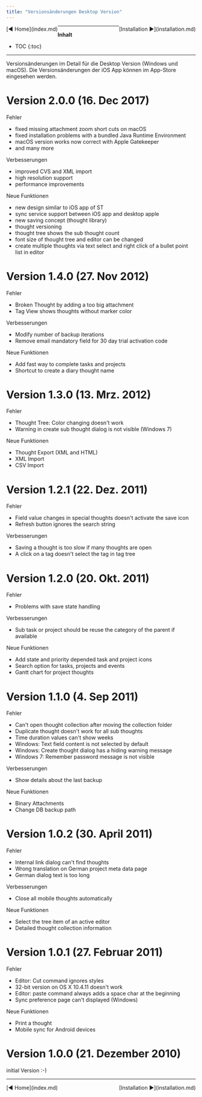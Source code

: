 ```yaml
---
title: "Versionsänderungen Desktop Version"
---
```


<div class="pageNavigation">
<div style="float:left;">
   [◀️ Home](index.md)
</div>
<div style="float:right;">
  [Installation ▶️](installation.md)
</div>
</div>

---------------
__Inhalt__
* TOC
{:toc}
---------------

Versionsänderungen im Detail für die Desktop Version (Windows und macOS). Die Versionsänderungen der iOS App können im App-Store eingesehen werden.

# Version 2.0.0 (16. Dec 2017)

Fehler
- fixed missing attachment zoom short cuts on macOS
- fixed installation problems with a bundled Java Runtime Environment
- macOS version works now correct with Apple Gatekeeper
- and many more

Verbesserungen
- improved CVS and XML import
- high resolution support
- performance improvements

Neue Funktionen
- new design similar to iOS app of ST
- sync service support between iOS app and desktop apple
- new saving concept (thought library)
- thought versioning
- thought tree shows the sub thought count
- font size of thought tree and editor can be changed
- create multiple thoughts via text select and right click of a bullet point list in editor


# Version 1.4.0 (27. Nov 2012)
Fehler
- Broken Thought by adding a too big attachment
- Tag View shows thoughts without marker color

Verbesserungen
- Modify number of backup iterations
- Remove email mandatory field for 30 day trial activation code

Neue Funktionen
- Add fast way to complete tasks and projects
- Shortcut to create a diary thought name


# Version 1.3.0 (13. Mrz. 2012)
Fehler
- Thought Tree: Color changing doesn't work
- Warning in create sub thought dialog is not visible (Windows 7)

Neue Funktionen
- Thought Export (XML and HTML)
- XML Import
- CSV Import


# Version 1.2.1 (22. Dez. 2011)
Fehler
- Field value changes in special thoughts doesn't activate the save icon
- Refresh button ignores the search string

Verbesserungen
- Saving a thought is too slow if many thoughts are open
- A click on a tag doesn't select the tag in tag tree


# Version 1.2.0 (20. Okt. 2011)
Fehler
- Problems with save state handling

Verbesserungen
- Sub task or project should be reuse the category of the parent if available

Neue Funktionen
- Add state and priority depended task and project icons
- Search option for tasks, projects and events
- Gantt chart for project thoughts


# Version 1.1.0 (4. Sep 2011)
Fehler
- Can't open thought collection after moving the collection folder
- Duplicate thought doesn't work for all sub thoughts
- Time duration values can't show weeks
- Windows: Text field content is not selected by default
- Windows: Create thought dialog has a hiding warning message
- Windows 7: Remember password message is not visible

Verbesserungen
- Show details about the last backup

Neue Funktionen
- Binary Attachments
- Change DB backup path


# Version 1.0.2 (30. April 2011)
Fehler
- Internal link dialog can't find thoughts
- Wrong translation on German project meta data page
- German dialog text is too long

Verbesserungen
- Close all mobile thoughts automatically

Neue Funktionen
- Select the tree item of an active editor
- Detailed thought collection information


# Version 1.0.1 (27. Februar 2011)
Fehler
- Editor: Cut command ignores styles
- 32-bit version on OS X 10.4.11 doesn't work
- Editor: paste command always adds a space char at the beginning
- Sync preference page can't displayed (Windows)

Neue Funktionen
- Print a thought
- Mobile sync for Android devices


# Version 1.0.0 (21. Dezember 2010)
initial Version :-)


---------------

<div class="pageNavigation">
<div style="float:left;">
   [◀️ Home](index.md)
</div>
<div style="float:right;">
  [Installation ▶️](installation.md)
</div>
</div>
